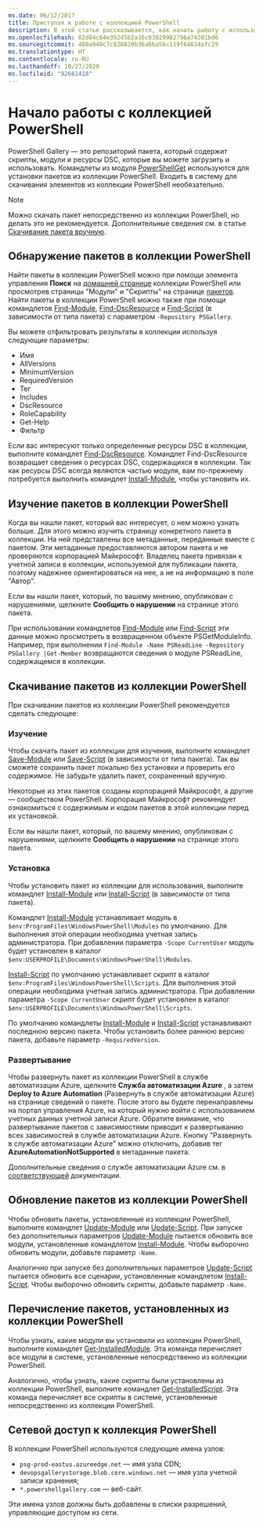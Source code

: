 ```yaml
---
ms.date: 06/12/2017
title: Приступая к работе с коллекцией PowerShell
description: В этой статье рассказывается, как начать работу с использованием коллекции PowerShell и командлетов PowerShellGet.
ms.openlocfilehash: 02d84c64e39245b2a16c03029982796a74301bd6
ms.sourcegitcommit: 488a940c7c828820b36a6ba56c119f64614afc29
ms.translationtype: HT
ms.contentlocale: ru-RU
ms.lasthandoff: 10/27/2020
ms.locfileid: "92661418"
---
```

# <a name="getting-started-with-the-powershell-gallery"></a>Начало работы с коллекцией PowerShell

PowerShell Gallery — это репозиторий пакета, который содержит скрипты, модули и ресурсы DSC, которые вы можете загрузить и использовать. Командлеты из модуля [PowerShellGet](/powershell/module/powershellget) используются для установки пакетов из коллекции PowerShell. Входить в систему для скачивания элементов из коллекции PowerShell необязательно.

> [!NOTE]
> Можно скачать пакет непосредственно из коллекции PowerShell, но делать это не рекомендуется. Дополнительные сведения см. в статье [Скачивание пакета вручную](how-to/working-with-packages/manual-download.md).

## <a name="discovering-packages-from-the-powershell-gallery"></a>Обнаружение пакетов в коллекции PowerShell

Найти пакеты в коллекции PowerShell можно при помощи элемента управления **Поиск** на [домашней странице](https://www.powershellgallery.com) коллекции PowerShell или просмотрев страницы "Модули" и "Скрипты" на странице [пакетов](https://www.powershellgallery.com/packages). Найти пакеты в коллекции PowerShell можно также при помощи командлетов [Find-Module][], [Find-DscResource] и [Find-Script][] (в зависимости от типа пакета) с параметром `-Repository PSGallery`.

Вы можете отфильтровать результаты в коллекции используя следующие параметры:

- Имя
- AllVersions
- MinimumVersion
- RequiredVersion
- Тег
- Includes
- DscResource
- RoleCapability
- Get-Help
- Фильтр

Если вас интересуют только определенные ресурсы DSC в коллекции, выполните командлет [Find-DscResource][]. Командлет Find-DscResource возвращает сведения о ресурсах DSC, содержащихся в коллекции. Так как ресурсы DSC всегда являются частью модуля, вам по-прежнему потребуется выполнить командлет [Install-Module][], чтобы установить их.

## <a name="learning-about-packages-in-the-powershell-gallery"></a>Изучение пакетов в коллекции PowerShell

Когда вы нашли пакет, который вас интересует, о нем можно узнать больше. Для этого можно изучить страницу конкретного пакета в коллекции. На ней представлены все метаданные, переданные вместе с пакетом. Эти метаданные предоставляются автором пакета и не проверяются корпорацией Майкрософт. Владелец пакета привязан к учетной записи в коллекции, используемой для публикации пакета, поэтому надежнее ориентироваться на нее, а не на информацию в поле "Автор".

Если вы нашли пакет, который, по вашему мнению, опубликован с нарушениями, щелкните **Сообщить о нарушении** на странице этого пакета.

При использовании командлетов [Find-Module][] или [Find-Script][] эти данные можно просмотреть в возвращенном объекте PSGetModuleInfo. Например, при выполнении `Find-Module -Name PSReadLine -Repository PSGallery |Get-Member` возвращаются сведения о модуле PSReadLine, содержащемся в коллекции.

## <a name="downloading-packages-from-the-powershell-gallery"></a>Скачивание пакетов из коллекции PowerShell

При скачивании пакетов из коллекции PowerShell рекомендуется сделать следующее:

### <a name="inspect"></a>Изучение

Чтобы скачать пакет из коллекции для изучения, выполните командлет [Save-Module][] или [Save-Script][] (в зависимости от типа пакета). Так вы сможете сохранить пакет локально без установки и проверить его содержимое. Не забудьте удалить пакет, сохраненный вручную.

Некоторые из этих пакетов созданы корпорацией Майкрософт, а другие — сообществом PowerShell. Корпорация Майкрософт рекомендует ознакомиться с содержимым и кодом пакетов в этой коллекции перед их установкой.

Если вы нашли пакет, который, по вашему мнению, опубликован с нарушениями, щелкните **Сообщить о нарушении** на странице этого пакета.

### <a name="install"></a>Установка

Чтобы установить пакет из коллекции для использования, выполните командлет [Install-Module][] или [Install-Script][] (в зависимости от типа пакета).

Командлет [Install-Module][] устанавливает модуль в `$env:ProgramFiles\WindowsPowerShell\Modules` по умолчанию.
Для выполнения этой операции необходима учетная запись администратора. При добавлении параметра `-Scope CurrentUser` модуль будет установлен в каталог `$env:USERPROFILE\Documents\WindowsPowerShell\Modules`.

[Install-Script][] по умолчанию устанавливает скрипт в каталог `$env:ProgramFiles\WindowsPowerShell\Scripts`.
Для выполнения этой операции необходима учетная запись администратора. При добавлении параметра `-Scope CurrentUser` скрипт будет установлен в каталог `$env:USERPROFILE\Documents\WindowsPowerShell\Scripts`.

По умолчанию командлеты [Install-Module][] и [Install-Script][] устанавливают последнюю версию пакета. Чтобы установить более раннюю версию пакета, добавьте параметр `-RequiredVersion`.

### <a name="deploy"></a>Развертывание

Чтобы развернуть пакет из коллекции PowerShell в службе автоматизации Azure, щелкните **Служба автоматизации Azure** , а затем **Deploy to Azure Automation** (Развернуть в службе автоматизации Azure) на странице сведений о пакете. После этого вы будете перенаправлены на портал управления Azure, на который нужно войти с использованием учетных данных учетной записи Azure. Обратите внимание, что развертывание пакетов с зависимостями приводит к развертыванию всех зависимостей в службе автоматизации Azure. Кнопку "Развернуть в службе автоматизации Azure" можно отключить, добавив тег **AzureAutomationNotSupported** в метаданные пакета.

Дополнительные сведения о службе автоматизации Azure см. в [соответствующей](/azure/automation) документации.

## <a name="updating-packages-from-the-powershell-gallery"></a>Обновление пакетов из коллекции PowerShell

Чтобы обновить пакеты, установленные из коллекции PowerShell, выполните командлет [Update-Module][] или [Update-Script][]. При запуске без дополнительных параметров [Update-Module][] пытается обновить все модули, установленные командлетом [Install-Module][]. Чтобы выборочно обновить модули, добавьте параметр `-Name`.

Аналогично при запуске без дополнительных параметров [Update-Script][] пытается обновить все сценарии, установленные командлетом [Install-Script][]. Чтобы выборочно обновить скрипты, добавьте параметр `-Name`.

## <a name="list-packages-that-you-have-installed-from-the-powershell-gallery"></a>Перечисление пакетов, установленных из коллекции PowerShell

Чтобы узнать, какие модули вы установили из коллекции PowerShell, выполните командлет [Get-InstalledModule][]. Эта команда перечисляет все модули в системе, установленные непосредственно из коллекции PowerShell.

Аналогично, чтобы узнать, какие скрипты были установлены из коллекции PowerShell, выполните командлет [Get-InstalledScript][]. Эта команда перечисляет все скрипты в системе, установленные непосредственно из коллекции PowerShell.

## <a name="network-access-to-the-powershell-gallery"></a>Сетевой доступ к коллекция PowerShell

В коллекции PowerShell используются следующие имена узлов:

- `psg-prod-eastus.azureedge.net` — имя узла CDN;
- `devopsgallerystorage.blob.core.windows.net` — имя узла учетной записи хранения;
- `*.powershellgallery.com` — веб-сайт.

Эти имена узлов должны быть добавлены в списки разрешений, управляющие доступом из сети.

[Find-DscResource]: /powershell/module/powershellget/Find-DscResource
[Find-Module]: /powershell/module/powershellget/Find-Module
[Find-Script]: /powershell/module/powershellget/Find-Script
[Get-InstalledModule]: /powershell/module/powershellget/Get-InstalledModule
[Get-InstalledScript]: /powershell/module/powershellget/Get-InstalledScript
[Install-Module]: /powershell/module/powershellget/Install-Module
[Install-Script]: /powershell/module/powershellget/Install-Script
[Publish-Module]: /powershell/module/powershellget/Publish-Module
[Publish-Script]: /powershell/module/powershellget/Publish-Script
[Register-PSRepository]: /powershell/module/powershellget/Register-Repository
[Save-Module]: /powershell/module/powershellget/Save-Module
[Save-Script]: /powershell/module/powershellget/Save-Script
[Update-Module]: /powershell/module/powershellget/Update-Module
[Update-Script]: /powershell/module/powershellget/Update-Script
